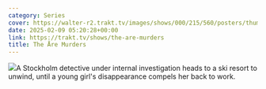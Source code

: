 ```yaml
---
category: Series
cover: https://walter-r2.trakt.tv/images/shows/000/215/560/posters/thumb/82665791cb.jpg.webp
date: 2025-02-09 05:20:28+00:00
link: https://trakt.tv/shows/the-are-murders
title: The Åre Murders
---
```


![](https://walter-r2.trakt.tv/images/shows/000/215/560/fanarts/thumb/04b6904fe4.jpg)A Stockholm detective under internal investigation heads to a ski resort to unwind, until a young girl's disappearance compels her back to work.

